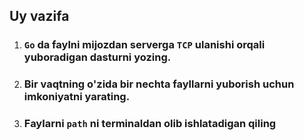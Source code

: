 ## Uy vazifa

1. ### `Go` da faylni mijozdan serverga `TCP` ulanishi orqali yuboradigan dasturni yozing. 
2. ### Bir vaqtning o'zida bir nechta fayllarni yuborish uchun imkoniyatni yarating.
3. ### Faylarni `path` ni terminaldan olib ishlatadigan qiling





























